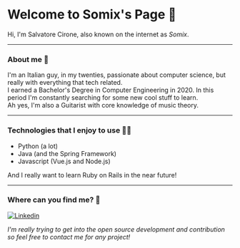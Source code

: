 Welcome to Somix's Page 🐳
======
Hi, I'm Salvatore Cirone, also known on the internet as *Somix*. 

---
### About me 👤
I'm an Italian guy, in my twenties, passionate about computer science, but really with everything that tech related.  
I earned a Bachelor's Degree in Computer Engineering in 2020. In this period I'm constantly searching for some new cool stuff to learn.  
Ah yes, I'm also a Guitarist with core knowledge of music theory.

---
### Technologies that I enjoy to use 👨‍💻
- Python (a lot)
- Java (and the Spring Framework)
- Javascript (Vue.js and Node.js)

And I really want to learn Ruby on Rails in the near future!

---
### Where can you find me? 🚀

[![Linkedin](https://i.imgur.com/OQUXwNp.jpeg)](https://www.linkedin.com/in/salvatore-cirone-it/)


*I'm really trying to get into the open source development and contribution so feel free to contact me for any project!*
